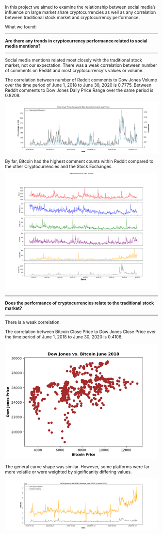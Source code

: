 In this project we aimed to examine the relationship between social media’s influence on large market share cryptocurrencies as well as any correlation between traditional stock market and cryptocurrency performance.

What we found:

***
**Are there any trends in cryptocurrency performance related to social media mentions?** 
***

Social media mentions related most closely with the traditional stock market, not our expectation. There was a weak correlation between number of comments on Reddit and most cryptocurrency's values or volume.  

The correlation between number of Reddit comments to Dow Jones Volume over the time period of June 1, 2018 to June 30, 2020 is 0.7775. 
Between Reddit comments to Dow Jones Daily Price Range over the same period is 0.8208.  

![alt text](https://github.com/ashleighdevito/Cryptocurrency/blob/main/1_Presentation/output/dow_price_change_and_comments.png "Dow Jones Daily Price Change and Number of Reddit Comments")

By far, Bitcoin had the highest comment counts within Reddit compared to the other Cryptocurrencies and the Stock Exchanges.

![alt text](https://github.com/ashleighdevito/Cryptocurrency/blob/main/1_Presentation/output/comment_counts_all.png "Number of Reddit Comments")

***
**Does the performance of cryptocurrencies relate to the traditional stock market?** 
***

There is a weak correlation.

The correlation between Bitcoin Close Price to Dow Jones Close Price over the time period of June 1, 2018 to June 30, 2020 is  0.4108.

![alt text](https://github.com/ashleighdevito/Cryptocurrency/blob/main/1_Presentation/output/dow_vs_bitcoin.png "Dow Jones vs Bitcoin Closing Price")

The general curve shape was similar. However, some platforms were far more volatile or were weighted by significanlty differing values.

![alt text](https://github.com/ashleighdevito/Cryptocurrency/blob/main/1_Presentation/output/june2018_thru_june202_socke_indexes_volume.png "Stock Volumes")
